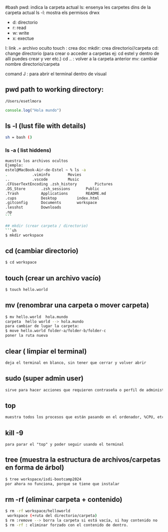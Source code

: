 #bash
pwd: indica la carpeta actual
ls: ensenya les carpetes dins de la carpeta actual
ls -l: mostra els permisos
drwx
- d: directorio
- r: read
- w: write
- x: exectue

l: link
.= archivo oculto
touch : crea doc
mkdir: crea directorio//carpeta
cd: change directorio (para crear o acceder a carpetas ej: cd estel y dentro de allí puedes crear y ver etc.)
cd .. : volver a la carpeta anterior 
mv: cambiar nombre directorio/carpeta

comand J : para abrir el terminal dentro de visual

## pwd path to working directory:
```sh
/Users/esetlmora
````

```js
console.log("Hola mundo")
````
## ls -l (lust file with details)
```sh
sh = bash ()
````
### ls -a ( list hiddens)
````sh
muestra los archivos ocultos
Ejemplo:
estel@MacBook-Air-de-Estel ~ % ls -a
.			.viminfo		Movies
..			.vscode			Music
.CFUserTextEncoding	.zsh_history		Pictures
.DS_Store		.zsh_sessions		Public
.Trash			Applications		README.md
.cups			Desktop			index.html
.gitconfig		Documents		workspace
.lesshst		Downloads
.np
```

## mkdir (crear carpeta / directorio)
```sh
$ mkdir workspace
````
## cd (cambiar directorio)
```sh
$ cd workspace
````
## touch (crear un archivo vacío)
````sh
$ touch hello.world
````
## mv (renombrar una carpeta o mover carpeta)
```sh
$ mv hello.world  hola.mundo
carpeta  hello world --> hola.mundo
para cambiar de lugar la carpeta:
$ move hello.world folder-a/folder-b/folder-c
poner la ruta nueva 
````

## clear ( limpiar el terminal)
```sh
deja el terminal en blanco, sin tener que cerrar y volver abrir
````
## sudo (super admin user)
```sh
sirve para hacer acciones que requieren contraseña o perfil de administrador
````
## top
```sh
muestra todos los procesos que están pasando en el ordenador, %CPU, etc
````
## kill -9
```$ kill -9
para parar el "top" y poder seguir usando el terminal
````
## tree <path> (muestra la estructura de archivos/carpetas en forma de árbol)
```sh
$ tree workspace/isdi-bootcamp2024
por ahora no funciona, porque se tiene que instalar
```

## rm -rf (eliminar carpeta + contenido)
```sh
$ rm -rf workspace/helloworld
 workspace (+ruta del directorio/carpeta)
$ rm :remove --> borra la carpeta si está vacía, si hay contenido no
$ rm -rf : eliminar forzado con el contenido de dentro.
````

